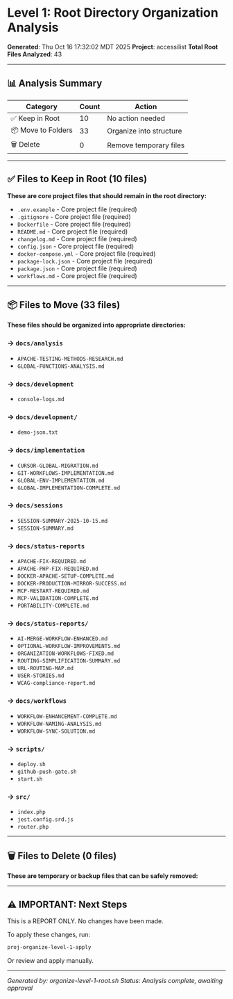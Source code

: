 # Level 1: Root Directory Organization Analysis

**Generated**: Thu Oct 16 17:32:02 MDT 2025
**Project**: accessilist
**Total Root Files Analyzed**: 43

---

## 📊 Analysis Summary

| Category | Count | Action |
|----------|-------|--------|
| ✅ Keep in Root | 10 | No action needed |
| 📦 Move to Folders | 33 | Organize into structure |
| 🗑️  Delete | 0 | Remove temporary files |

---

## ✅ Files to Keep in Root (10 files)

**These are core project files that should remain in the root directory:**

- `.env.example` - Core project file (required)
- `.gitignore` - Core project file (required)
- `Dockerfile` - Core project file (required)
- `README.md` - Core project file (required)
- `changelog.md` - Core project file (required)
- `config.json` - Core project file (required)
- `docker-compose.yml` - Core project file (required)
- `package-lock.json` - Core project file (required)
- `package.json` - Core project file (required)
- `workflows.md` - Core project file (required)

---

## 📦 Files to Move (33 files)

**These files should be organized into appropriate directories:**

### → `docs/analysis`

- `APACHE-TESTING-METHODS-RESEARCH.md`
- `GLOBAL-FUNCTIONS-ANALYSIS.md`

### → `docs/development`

- `console-logs.md`

### → `docs/development/`

- `demo-json.txt`

### → `docs/implementation`

- `CURSOR-GLOBAL-MIGRATION.md`
- `GIT-WORKFLOWS-IMPLEMENTATION.md`
- `GLOBAL-ENV-IMPLEMENTATION.md`
- `GLOBAL-IMPLEMENTATION-COMPLETE.md`

### → `docs/sessions`

- `SESSION-SUMMARY-2025-10-15.md`
- `SESSION-SUMMARY.md`

### → `docs/status-reports`

- `APACHE-FIX-REQUIRED.md`
- `APACHE-PHP-FIX-REQUIRED.md`
- `DOCKER-APACHE-SETUP-COMPLETE.md`
- `DOCKER-PRODUCTION-MIRROR-SUCCESS.md`
- `MCP-RESTART-REQUIRED.md`
- `MCP-VALIDATION-COMPLETE.md`
- `PORTABILITY-COMPLETE.md`

### → `docs/status-reports/`

- `AI-MERGE-WORKFLOW-ENHANCED.md`
- `OPTIONAL-WORKFLOW-IMPROVEMENTS.md`
- `ORGANIZATION-WORKFLOWS-FIXED.md`
- `ROUTING-SIMPLIFICATION-SUMMARY.md`
- `URL-ROUTING-MAP.md`
- `USER-STORIES.md`
- `WCAG-compliance-report.md`

### → `docs/workflows`

- `WORKFLOW-ENHANCEMENT-COMPLETE.md`
- `WORKFLOW-NAMING-ANALYSIS.md`
- `WORKFLOW-SYNC-SOLUTION.md`

### → `scripts/`

- `deploy.sh`
- `github-push-gate.sh`
- `start.sh`

### → `src/`

- `index.php`
- `jest.config.srd.js`
- `router.php`

---

## 🗑️  Files to Delete (0 files)

**These are temporary or backup files that can be safely removed:**


---

## ⚠️  IMPORTANT: Next Steps

This is a REPORT ONLY. No changes have been made.

To apply these changes, run:
```bash
proj-organize-level-1-apply
```

Or review and apply manually.

---

_Generated by: organize-level-1-root.sh_
_Status: Analysis complete, awaiting approval_
